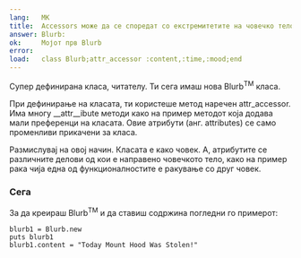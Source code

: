 ```yaml
---
lang:   МК
title:  Accessors може да се споредат со екстремитетите на човечко тело
answer: Blurb:
ok:     Мојот прв Blurb
error:  
load:   class Blurb;attr_accessor :content,:time,:mood;end
---
```


Супер дефинирана класа, читателу. Ти сега имаш нова Blurb<sup>TM</sup> класа.

При дефинирање на класата, ти користеше метод наречен attr\_accessor.
Има многу __attr__ibute методи како на пример методот која додава мали преференци на класата.
Овие атрибути (анг. attributes) се само променливи прикачени за класа.

Размислувај на овој начин. Класата е како човек. А, атрибутите се различните делови
од кои е направено човечкото тело, како на пример рака чија една од функционалностите е 
ракување со друг човек.

### Сега
За да креираш Blurb<sup>TM</sup> и да ставиш содржина погледни го примерот:

    blurb1 = Blurb.new
    puts blurb1
    blurb1.content = "Today Mount Hood Was Stolen!"
